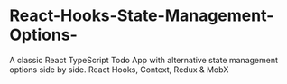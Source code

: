 # React-Hooks-State-Management-Options-
A classic React TypeScript Todo App with alternative state management options side by side. React Hooks, Context, Redux &amp; MobX
